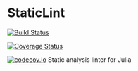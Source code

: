 # StaticLint

[![Build Status](https://travis-ci.org/ZacLN/StaticLint.jl.svg?branch=master)](https://travis-ci.org/ZacLN/StaticLint.jl)

[![Coverage Status](https://coveralls.io/repos/ZacLN/StaticLint.jl/badge.svg?branch=master&service=github)](https://coveralls.io/github/ZacLN/StaticLint.jl?branch=master)

[![codecov.io](http://codecov.io/github/ZacLN/StaticLint.jl/coverage.svg?branch=master)](http://codecov.io/github/ZacLN/StaticLint.jl?branch=master)
Static analysis linter for Julia
